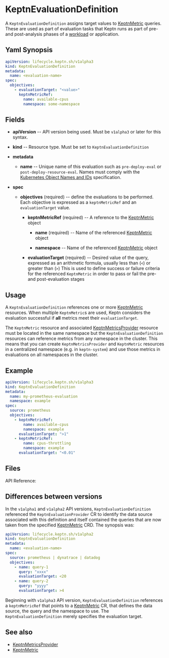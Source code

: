 # KeptnEvaluationDefinition

A `KeptnEvaluationDefinition` assigns target values
to [KeptnMetric](metric.md) queries.
These are used as part of evaluation tasks
that Keptn runs
as part of pre- and post-analysis phases of a [workload](https://kubernetes.io/docs/concepts/workloads/) or application.

## Yaml Synopsis

```yaml
apiVersion: lifecycle.keptn.sh/v1alpha3
kind: KeptnEvaluationDefinition
metadata:
  name: <evaluation-name>
spec:
  objectives:
    - evaluationTarget: "<value>"
      keptnMetricRef:
        name: available-cpus
        namespace: some-namespace
```

## Fields

* **apiVersion** -- API version being used.
  Must be `v1alpha3` or later for this syntax.
* **kind** -- Resource type.
   Must be set to `KeptnEvaluationDefinition`

* **metadata**
  * **name** -- Unique name of this evaluation
    such as `pre-deploy-eval` or `post-deploy-resource-eval`.
    Names must comply with the
    [Kubernetes Object Names and IDs](https://kubernetes.io/docs/concepts/overview/working-with-objects/names/#dns-subdomain-names)
    specification.

* **spec**

  * **objectives** (required) -- define the evaluations to be performed.
     Each objective is expressed as a `keptnMetricRef`
     and an `evaluationTarget` value.

    * **keptnMetricRef** (required) -- A reference to the
      [KeptnMetric](metric.md) object

      * **name** (required) -- Name of the referenced
        [KeptnMetric](metric.md) object

      * **namespace** -- Name of the referenced
        [KeptnMetric](metric.md) object

    * **evaluationTarget** (required) -- Desired value of the query,
       expressed as an arithmetic formula,
       usually less than (`<`) or greater than (`>`)
       This is used to define success or failure criteria
       for the referenced `KeptnMetric` in order to pass or fail
       the pre- and post-evaluation stages

## Usage

A `KeptnEvaluationDefinition` references one or more
[KeptnMetric](metric.md) resources.
When multiple `KeptnMetric`s are used,
Keptn considers the evaluation successful
if **all** metrics meet their `evaluationTarget`.

The `KeptnMetric` resource and associated
[KeptnMetricsProvider](metricsprovider.md)
resource must be located in the same namespace
but the `KeptnEvaluationDefinition` resources
can reference metrics from any namespace in the cluster.
This means that you can create `KeptnMetricsProvider`
and `KeptnMetric` resources
in a centralized namespace (e.g. in `keptn-system`)
and use those metrics in evaluations
on all namespaces in the cluster.

## Example

```yaml
apiVersion: lifecycle.keptn.sh/v1alpha3
kind: KeptnEvaluationDefinition
metadata:
  name: my-prometheus-evaluation
  namespace: example
spec:
  source: prometheus
  objectives:
    - keptnMetricRef:
        name: available-cpus
        namespace: example
      evaluationTarget: ">1"
    - keptnMetricRef:
        name: cpus-throttling
        namespace: example
      evaluationTarget: "<0.01"
```

## Files

API Reference:

## Differences between versions

In the `v1alpha1` and `v1alpha2` API versions,
`KeptnEvaluationDefinition` referenced the `KeptnEvaluationProvider` CR
to identify the data source associated with this definition
and itself contained the queries
that are now taken from the specified [KeptnMetric](metric.md) CRD.
The synopsis was:

```yaml
apiVersion: lifecycle.keptn.sh/v1alpha2
kind: KeptnEvaluationDefinition
metadata:
  name: <evaluation-name>
spec:
  source: prometheus | dynatrace | datadog
  objectives:
    - name: query-1
      query: "xxxx"
      evaluationTarget: <20
    - name: query-2
      query: "yyyy"
      evaluationTarget: >4
```

Beginning with `v1alpha3` API version,
`KeptnEvaluationDefinition` references a `keptnMetricRef`
that points to a [KeptnMetric](metric.md) CR,
that defines the data source, the query and the namespace to use.
The `KeptnEvaluationDefinition` merely specifies the evaluation target.

## See also

* [KeptnMetricsProvider](metricsprovider.md)
* [KeptnMetric](metric.md)
